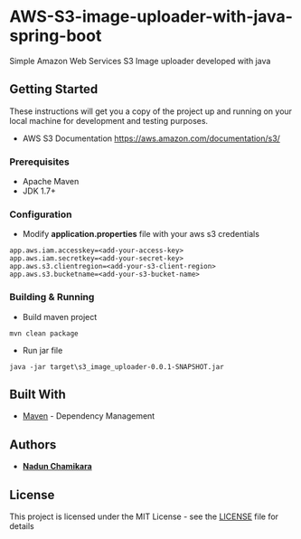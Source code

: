 # AWS-S3-image-uploader-with-java-spring-boot

Simple Amazon Web Services S3 Image uploader developed with java 

## Getting Started

These instructions will get you a copy of the project up and running on your local machine for development and testing purposes.

* AWS S3 Documentation https://aws.amazon.com/documentation/s3/

### Prerequisites

* Apache Maven
* JDK 1.7+

### Configuration
* Modify **application.properties** file with your aws s3 credentials
```
app.aws.iam.accesskey=<add-your-access-key>
app.aws.iam.secretkey=<add-your-secret-key>
app.aws.s3.clientregion=<add-your-s3-client-region>
app.aws.s3.bucketname=<add-your-s3-bucket-name>
```

### Building & Running

* Build maven project

```
mvn clean package
```

* Run jar file

```
java -jar target\s3_image_uploader-0.0.1-SNAPSHOT.jar
```


## Built With

* [Maven](https://maven.apache.org/) - Dependency Management


## Authors

* **[Nadun Chamikara](https://github.com/nadunc)**

## License

This project is licensed under the MIT License - see the [LICENSE](https://github.com/nadunc/AWS-S3-image-uploader-with-java-spring-boot/blob/master/LICENSE) file for details
